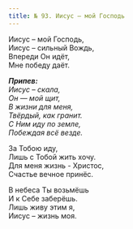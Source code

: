 ```yaml
---
title: № 93. Иисус – мой Господь
---
```


Иисус – мой Господь,  
Иисус – сильный Вождь,  
Впереди Он идёт,  
Мне победу даёт.

*__Припев:__  
Иисус – скала,  
Он — мой щит,  
В жизни для меня,  
Твёрдый, как гранит.  
С Ним иду по земле,  
Побеждая всё везде.*

За Тобою иду,  
Лишь с Тобой жить хочу.  
Для меня жизнь - Христос,  
Счастье вечное принёс.

В небеса Ты возьмёшь  
И к Себе заберёшь.  
Лишь живу этим я,  
Иисус – жизнь моя.
